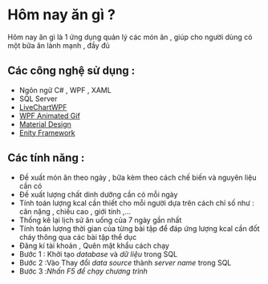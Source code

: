 # Hôm nay ăn gì ? 

Hôm nay ăn gì là 1 ứng dụng quản lý các món ăn , giúp cho người dùng có một bữa ăn lành mạnh , đầy đủ

## Các công nghệ sử dụng :
- Ngôn ngữ C# , WPF , XAML
- SQL Server
- [LiveChartWPF](https://v0.lvcharts.com/)
- [WPF Animated Gif](https://www.nuget.org/packages/WpfAnimatedGif)
- [Material Design](http://materialdesigninxaml.net/)
- [Enity Framework](https://vi.wikipedia.org/wiki/Entity_Framework)

## Các tính năng :
- Đề xuất món ăn theo ngày , bữa kèm theo cách chế biến và nguyên liệu cần có
- Đề xuất lượng chất dinh dưỡng cần có mỗi ngày
- Tính toán lượng kcal cần thiết cho mỗi người dựa trên cách chỉ số như : cân nặng , chiều cao , giới tính ,...
- Thống kê lại lịch sử ăn uống của 7 ngày gần nhất
- Tính toán lượng thời gian của từng bài tập để đáp ứng lượng kcal cần đốt cháy thông qua các bài tập thể dục 
- Đăng kí tài khoản , Quên mật khẩu
cách chạy
- Bước 1 : Khởi tạo *database* và *dữ liệu* trong SQL
- Bước 2 :Vào  Thay đổi *data source* thành *server name* trong SQL
- Bước 3 :*Nhấn F5 để chạy chương trình*



